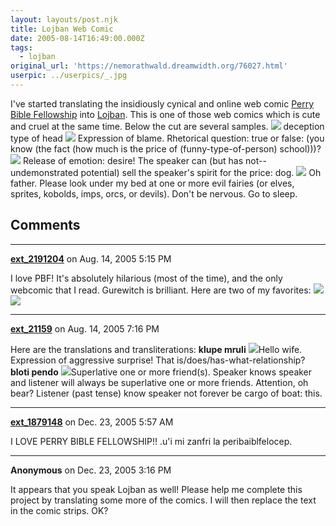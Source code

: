 ```yaml
---
layout: layouts/post.njk
title: Lojban Web Comic
date: 2005-08-14T16:49:00.000Z
tags:
  - lojban
original_url: 'https://nemorathwald.dreamwidth.org/76027.html'
userpic: ../userpics/_.jpg
---
```

I've started translating the insidiously cynical and online web comic [Perry Bible Fellowship](http://cheston.com/pbf/archive.html) into [Lojban](http://wiki.lojban.org/). This is one of those web comics which is cute and cruel at the same time. Below the cut are several samples. ![](http://www.nemorathwald.com/pbflojban/PBF058BC_kensa_tcica.jpg) deception type of head ![](http://www.nemorathwald.com/pbflojban/PBF059BC_bogygreku_xampre.jpg) Expression of blame. Rhetorical question: true or false: (you know (the fact (how much is the price of (funny-type-of-person) school)))? ![](http://www.nemorathwald.com/pbflojban/PBF056BC_gerku_pacna.jpg) Release of emotion: desire! The speaker can (but has not-- undemonstrated potential) sell the speaker's spirit for the price: dog. ![](http://www.nemorathwald.com/pbflojban/PBF079BC_pacycrida_patfu.jpg) Oh father. Please look under my bed at one or more evil fairies (or elves, sprites, kobolds, imps, orcs, or devils). Don't be nervous. Go to sleep.

## Comments

---

**[ext_2191204](https://www.dreamwidth.org/users/ext_2191204)** on Aug. 14, 2005 5:15 PM

I love PBF! It's absolutely hilarious (most of the time), and the only webcomic that I read. Gurewitch is brilliant. Here are two of my favorites: ![](http://cheston.com/pbf/PBF011ADHammerScrewed.jpg) ![](http://cheston.com/pbf/PBF023BCRaftFriends.jpg)

---

**[ext_21159](https://www.dreamwidth.org/users/ext_21159)** on Aug. 14, 2005 7:16 PM

Here are the translations and transliterations: **klupe mruli** ![](http://www.nemorathwald.com/pbflojban/PBF011AD_klupe_mruli.jpg)Hello wife. Expression of aggressive surprise! That is/does/has-what-relationship? **bloti pendo** ![](http://www.nemorathwald.com/pbflojban/PBF023BC_bloti_pendo.jpg)Superlative one or more friend(s). Speaker knows speaker and listener will always be superlative one or more friends. Attention, oh bear? Listener (past tense) know speaker not forever be cargo of boat: this.

---

**[ext_1879148](https://www.dreamwidth.org/users/ext_1879148)** on Dec. 23, 2005 5:57 AM

I LOVE PERRY BIBLE FELLOWSHIP!! .u'i mi zanfri la peribaiblfelocep.

---

**Anonymous** on Dec. 23, 2005 3:16 PM

It appears that you speak Lojban as well! Please help me complete this project by translating some more of the comics. I will then replace the text in the comic strips. OK?
